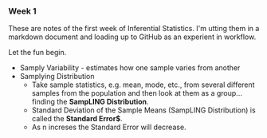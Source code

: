 ### Week 1

These are notes of the first week of Inferential Statistics.  I'm utting them in a markdown document and loading up to GitHub as an experient in workflow.

Let the fun begin.

- Samply Variability - estimates how one sample varies from another
- Samplying Distribution
    + Take sample statistics, e.g. mean, mode, etc., from several different samples from the population and then look at them as a group... finding the **SampLING Distribution**. 
    + Standard Deviation of the Sample Means (SampLING Distribution) is called the **Standard Error$**.
    + As n increses the Standard Error will decrease.
